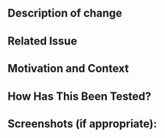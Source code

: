 ## Description of change
<!--- Describe your changes -->

## Related Issue
<!--- Please link to the issue here, ideally through your commit messages -->

## Motivation and Context
<!--- Why are these changes required? What problem does it solve? -->

## How Has This Been Tested?
<!--- Please describe how you tested your changes -->

## Screenshots (if appropriate):
<!--- Optional, but useful -->
